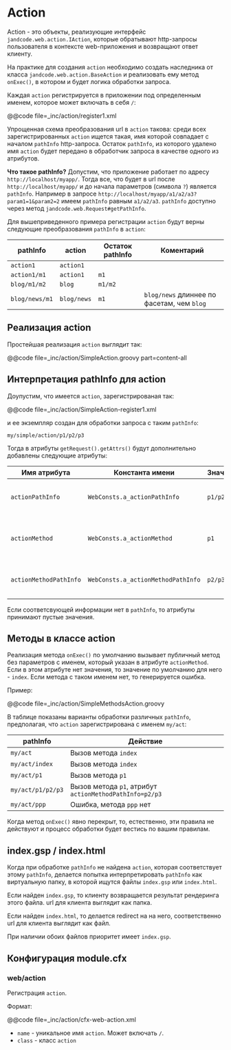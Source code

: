 
Action
======

Action - это объекты, реализующие интерфейс `jandcode.web.action.IAction`, которые
обратывают http-запросы пользователя в контексте web-приложения и возвращают
ответ клиенту.

На практике для создания `action` необходимо создать наследника от класса
`jandcode.web.action.BaseAction` и реализовать ему метод `onExec()`, в котором
и будет логика обработки запроса.

Каждая `action` регистрируется в приложении под определенным именем, которое может
включать в себя `/`:

@@code file=_inc/action/register1.xml

Упрощенная схема преобразования url в `action` такова:
среди всех зарегистрированных `action` ищется такая, имя которой совпадает с
началом `pathInfo` http-запроса. Остаток `pathInfo`, из которого удалено имя `action`
будет передано в обработчик запроса в качестве одного из атрибутов.

**Что такое pathInfo?** Допустим, что приложение работает
по адресу `http://localhost/myapp/`. Тогда все, что будет в url
после `http://localhost/myapp/` и до начала параметров (символа `?`)
является `pathInfo`. Например в запросе
`http://localhost/myapp/a1/a2/a3?param1=1&param2=2` имеем `pathInfo` равным `a1/a2/a3`.
`pathInfo` доступно через метод `jandcode.web.Request#getPathInfo`.

Для вышеприведенного примера регистрации `action` будут верны следующие преобразования
`pathInfo` в `action`:

| pathInfo | action | Остаток pathInfo | Коментарий |
| --- | --- | --- | --- |
| `action1` | `action1` |  |  |
| `action1/m1` | `action1` | `m1` | |
| `blog/m1/m2` | `blog` | `m1/m2` | |
| `blog/news/m1` | `blog/news` | `m1` | `blog/news` длиннее по фасетам, чем `blog`


Реализация action
-----------------

Простейшая реализация `action` выглядит так:

@@code file=_inc/action/SimpleAction.groovy part=content-all

Интерпретация pathInfo для action
---------------------------------

Доупустим, что имеется `action`, зарегистрированая так:

@@code file=_inc/action/SimpleAction-register1.xml

и ее экземпляр создан для обработки запроса с таким `pathInfo`:

```
my/simple/action/p1/p2/p3
```

Тогда в атрибуты `getRequest().getAttrs()` будут дополнительно добавлены следующие
атрибуты:

| Имя атрибута | Константа имени | Значение | Коментарий |
| --- | --- | --- | --- |
|`actionPathInfo`|`WebConsts.a_actionPathInfo`|`p1/p2/p3`|`pathInfo`, из которого убрано имя action|
|`actionMethod`|`WebConsts.a_actionMethod`|`p1`|Первый фасет из `actionPathInfo`, имя "метода" для action|
|`actionMethodPathInfo`|`WebConsts.a_actionMethodPathInfo`|`p2/p3`|`actionPathInfo`, из которого убран первый фасет|

Если соответсвующей информации нет в `pathInfo`, то атрибуты принимают пустые значения.

Методы в классе action
----------------------

Реализация метода `onExec()` по умолчанию вызывает публичный метод без параметров
с именем, который указан в атрибуте `actionMethod`. Если в этом атрибуте нет
значения, то значение по умолчанию для него - `index`. Если метода с таком именем
нет, то генерируется ошибка.

Пример:

@@code file=_inc/action/SimpleMethodsAction.groovy

В таблице показаны варианты обработки различных `pathInfo`, предполагая, что
`action` зарегистрирована с именем `my/act`:

| pathInfo | Действие |
| --- | --- |
| `my/act` | Вызов метода `index` |
| `my/act/index` | Вызов метода `index` |
| `my/act/p1` | Вызов метода `p1` |
| `my/act/p1/p2/p3` | Вызов метода `p1`, атрибут `actionMethodPathInfo=p2/p3` |
| `my/act/ppp` | Ошибка, метода `ppp` нет |

Когда метод `onExec()` явно перекрыт, то, естественно, эти правила не действуют и
процесс обработки будет вестись по вашим правилам.

index.gsp / index.html
----------------------

Когда при обработке `pathInfo` не найдена `action`, которая соответствует
этому `pathInfo`, делается попытка интерпретировать `pathInfo` как виртуальную
папку, в которой ищутся файлы `index.gsp` или `index.html`.

Если найден `index.gsp`, то клиенту возвращается результат рендеринга этого файла.
url для клиента выглядит как папка.

Если найден `index.html`, то делается redirect на на него, соответственно
url для клиента выглядит как файл.

При наличии обоих файлов приоритет имеет `index.gsp`.


Конфигурация module.cfx
----------------------

### web/action

Регистрация `action`.

Формат:

@@code file=_inc/action/cfx-web-action.xml

* `name` - уникальное имя `action`. Может включать `/`.
* `class` - класс `action`





